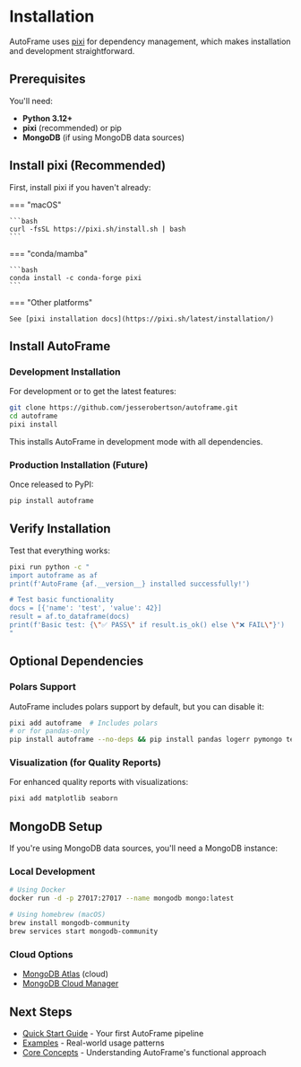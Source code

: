 # Installation

AutoFrame uses [pixi](https://pixi.sh) for dependency management, which makes installation and development straightforward.

## Prerequisites

You'll need:

- **Python 3.12+** 
- **pixi** (recommended) or pip
- **MongoDB** (if using MongoDB data sources)

## Install pixi (Recommended)

First, install pixi if you haven't already:

=== "macOS"

    ```bash
    curl -fsSL https://pixi.sh/install.sh | bash
    ```

=== "conda/mamba"

    ```bash
    conda install -c conda-forge pixi
    ```

=== "Other platforms"

    See [pixi installation docs](https://pixi.sh/latest/installation/)

## Install AutoFrame

### Development Installation

For development or to get the latest features:

```bash
git clone https://github.com/jesserobertson/autoframe.git
cd autoframe
pixi install
```

This installs AutoFrame in development mode with all dependencies.

### Production Installation (Future)

Once released to PyPI:

```bash
pip install autoframe
```

## Verify Installation

Test that everything works:

```bash
pixi run python -c "
import autoframe as af
print(f'AutoFrame {af.__version__} installed successfully!')

# Test basic functionality
docs = [{'name': 'test', 'value': 42}]
result = af.to_dataframe(docs)
print(f'Basic test: {\"✅ PASS\" if result.is_ok() else \"❌ FAIL\"}')
"
```

## Optional Dependencies

### Polars Support

AutoFrame includes polars support by default, but you can disable it:

```bash
pixi add autoframe  # Includes polars
# or for pandas-only
pip install autoframe --no-deps && pip install pandas logerr pymongo tenacity
```

### Visualization (for Quality Reports)

For enhanced quality reports with visualizations:

```bash
pixi add matplotlib seaborn
```

## MongoDB Setup

If you're using MongoDB data sources, you'll need a MongoDB instance:

### Local Development

```bash
# Using Docker
docker run -d -p 27017:27017 --name mongodb mongo:latest

# Using homebrew (macOS)
brew install mongodb-community
brew services start mongodb-community
```

### Cloud Options

- [MongoDB Atlas](https://www.mongodb.com/atlas) (cloud)
- [MongoDB Cloud Manager](https://cloud.mongodb.com/)

## Next Steps

- [Quick Start Guide](quickstart.md) - Your first AutoFrame pipeline
- [Examples](examples.md) - Real-world usage patterns
- [Core Concepts](concepts.md) - Understanding AutoFrame's functional approach